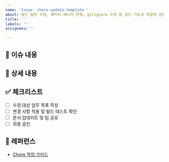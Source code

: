 ```yaml
---
name: 'Issue: chore-update-template '
about: 빌드 업무 수정, 패키지 매니저 변경, gitignore 수정 등 코드 기능과 직접적 관련 없는 업무시 사용하는 템플릿
title: ''
labels: ''
assignees: ''

---
```


## 📄 이슈 내용
<!--- 업무 정리, 패키지 업데이트, 설정 파일 수정 등 변경 사항을 간략하게 설명해 주세요. -->

## 📝 상세 내용
<!--- 어떤 파일이나 설정이 수정되었는지, 변경 이유와 기대 효과를 상세히 작성해 주세요. -->

## ✅ 체크리스트
- [ ] 수정 대상 업무 목록 작성
- [ ] 변경 사항 적용 및 빌드 테스트 확인
- [ ] 문서 업데이트 및 팀 공유
- [ ] 최종 승인

## 📍 레퍼런스
- [Chore 작업 가이드](https://...)
